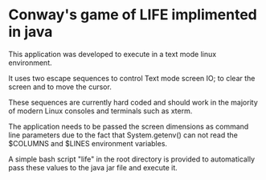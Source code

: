 # Conway's game of LIFE implimented in java

This application was developed to execute in a text mode
linux environment.

It uses two escape sequences to control Text mode screen IO; 
to clear the screen and to move the cursor.

These sequences are currently hard coded and should work in 
the majority of modern Linux consoles and terminals such as xterm.

The application needs to be passed the screen dimensions as command
line parameters due to the fact that System.getenv() can not read
the $COLUMNS and $LINES environment variables.

A simple bash script "life" in the root directory is provided to 
automatically pass these values to the java jar file and execute it.
